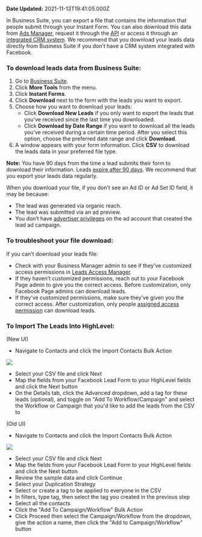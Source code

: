 **Date Updated:** 2021-11-13T19:41:05.000Z

In Business Suite, you can export a file that contains the information that people submit through your Instant Form. You can also download this data from [Ads Manager](https://www.facebook.com/business/help/794345304231812), request it through the [API](https://developers.facebook.com/docs/marketing-api/guides/lead-ads/leads/v2.5) or access it through an [integrated CRM system](https://www.facebook.com/business/help/908902042493104). We recommend that you download your leads data directly from Business Suite if you don’t have a CRM system integrated with Facebook.

### To download leads data from Business Suite:

1. Go to [Business Suite](https://business.facebook.com/).
2. Click **More Tools** from the menu.
3. Click **Instant Forms**.
4. Click **Download** next to the form with the leads you want to export.
5. Choose how you want to download your leads:  
   * Click **Download New Leads** if you only want to export the leads that you’ve received since the last time you downloaded.  
   * Click **Download by Date Range** if you want to download all the leads you’ve received during a certain time period. After you select this option, choose the preferred date range and click **Download**.
6. A window appears with your form information. Click **CSV** to download the leads data in your preferred file type.

**Note:** You have 90 days from the time a lead submits their form to download their information. Leads [expire after 90 days](https://www.facebook.com/business/help/1526849577619206). We recommend that you export your leads data regularly.

When you download your file, if you don't see an Ad ID or Ad Set ID field, it may be because:

* The lead was generated via organic reach.
* The lead was submitted via an ad preview.
* You don’t have [advertiser privileges](https://www.facebook.com/business/help/195296697183682) on the ad account that created the lead ad campaign.

### To troubleshoot your file download:

If you can’t download your leads file:

* Check with your Business Manager admin to see if they’ve customized access permissions in [Leads Access Manager](https://www.facebook.com/business/help/1440176552713521).
* If they haven’t customized permissions, reach out to your Facebook Page admin to give you the correct access. Before customization, only Facebook Page admins can download leads.
* If they’ve customized permissions, make sure they’ve given you the correct access. After customization, only people [assigned access permission](https://www.facebook.com/business/help/540596413257598) can download leads.

  
### To Import The Leads Into HighLevel:

  
(New UI)

* Navigate to Contacts and click the Import Contacts Bulk Action

![](https://s3.amazonaws.com/cdn.freshdesk.com/data/helpdesk/attachments/production/48158869800/original/TzE0nYh4DuTRG03T3IRZonzb0P_aGZ0FZg.png?1636809222)  

* Select your CSV file and click Next
* Map the fields from your Facebook Lead Form to your HighLevel fields and click the Next button
* On the Details tab, click the Advanced dropdown, add a tag for these leads (optional), and toggle on "Add To Workflow/Campaign" and select the Workflow or Campaign that you'd like to add the leads from the CSV to

  
(Old UI)

* Navigate to Contacts and click the Import Contacts Bulk Action

  
![](https://s3.amazonaws.com/cdn.freshdesk.com/data/helpdesk/attachments/production/48158873646/original/wbV8vSrpvyXz5swtfJIgbpNHVbyw2N2Fjg.png?1636811015)

* Select your CSV file and click Next
* Map the fields from your Facebook Lead Form to your HighLevel fields and click the Next button
* Review the sample data and click Continue
* Select your Duplication Strategy
* Select or create a tag to be applied to everyone in the CSV
* In filters, type tag, then select the tag you created in the previous step
* Select all the contacts
* Click the "Add To Campaign/Workflow" Bulk Action
* Click Proceed then select the Campaign/Workflow from the dropdown, give the action a name, then click the "Add to Campaign/Workflow" button